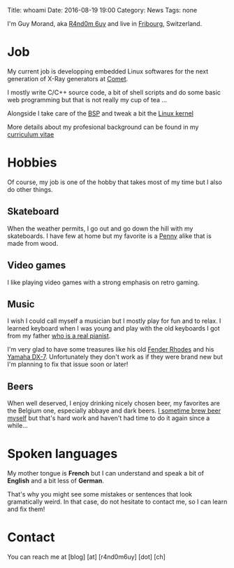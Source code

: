 Title: whoami
Date: 2016-08-19 19:00
Category: News
Tags: none

I'm Guy Morand, aka [R4nd0m 6uy](http://r4nd0m6uy.ch) and live in
[Fribourg](http://www.fribourgtourisme.ch), Switzerland.

# Job
My current job is developping embedded Linux softwares for the next generation
of X-Ray generators at [Comet](http://www.comet-xray.com/).

I mostly write C/C++ source code, a bit of shell scripts and do some basic web
programming but that is not really my cup of tea ...

Alongside I take care of the
[BSP](https://en.wikipedia.org/wiki/Board_support_package) and tweak a bit the
[Linux kernel](http://www.kernel.org)

More details about my profesional background can be found in my [curriculum
vitae](../documents/CV-EN.pdf)

# Hobbies
Of course, my job is one of the hobby that takes most of my time but I also do
other things.

## Skateboard
When the weather permits, I go out and go down the hill with my skateboards. I
have few at home but my favorite is a [Penny](http://www.pennyskateboards.com/)
alike that is made from wood.

## Video games
I like playing video games with a strong emphasis on retro gaming.

## Music
I wish I could call myself a musician but I mostly play for fun and to relax. I
learned keyboard when I was young and play with the old keyboards I got from my
father [who is a real pianist](http://bulls-band.ch/).

I'm very glad to have some treasures like his old
[Fender Rhodes](https://en.wikipedia.org/wiki/Rhodes_piano) and his
[Yamaha DX-7](https://en.wikipedia.org/wiki/Yamaha_DX7). Unfortunately they
don't work as if they were brand new but I'm planning to fix that issue soon or
later!

## Beers
When well deserved, I enjoy drinking nicely chosen beer, my favorites are
the Belgium one, especially abbaye and dark beers.
[I sometime brew beer myself](https://github.com/r4nd0m6uy/GuixBeers) but that's
hard work and haven't had time to do it again since a while...

# Spoken languages
My mother tongue is **French** but I can understand and speak a bit of
**English** and a bit less of **German**.

That's why you might see some mistakes or sentences that look gramatically
weird. In that case, do not hesitate to contact me, so I can learn and fix them!

# Contact
You can reach me at [blog] [at] [r4nd0m6uy] [dot] [ch]

